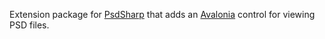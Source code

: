 Extension package for [PsdSharp](https://www.nuget.org/packages/PsdSharp/) that adds an [Avalonia](https://github.com/AvaloniaUI/Avalonia) control for viewing PSD files.